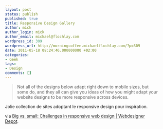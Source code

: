 ```yaml
---
layout: post
status: publish
published: true
title: Responsive Design Gallery
author: mick
author_login: mick
author_email: mickael@flochlay.com
wordpress_id: 309
wordpress_url: http://morningcoffee.mickaelflochlay.com/?p=309
date: 2011-05-18 08:24:46.000000000 +02:00
categories:
- Geek
tags:
- Design
comments: []
---
```

<blockquote>Not all of the designs below adapt right down to mobile sizes, but some do, and they all can give you ideas of how you might adapt your website designs to be more responsive across devices.</blockquote>
Jolie collection de sites adoptant le responsive design pour inspiration.

via <a href="http://www.webdesignerdepot.com/2011/05/big-vs-small-challenges-in-responsive-web-design/">Big vs. small: Challenges in responsive web design | Webdesigner Depot</a>.
